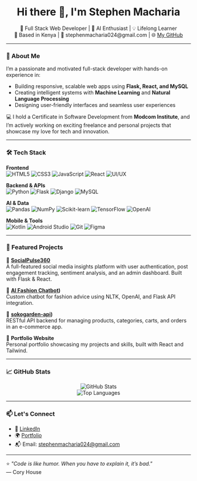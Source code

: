 <h1 align="center">Hi there 👋, I'm Stephen Macharia</h1>

<p align="center">
  🚀 Full Stack Web Developer | 🤖 AI Enthusiast | 💡 Lifelong Learner <br>
  📍 Based in Kenya | 📧 stephenmacharia024@gmail.com | 🌐 <a href="https://github.com/StephenMacharia">My GitHub</a>
</p>

---

### 🧠 About Me
I’m a passionate and motivated full-stack developer with hands-on experience in:
- Building responsive, scalable web apps using **Flask, React, and MySQL**
- Creating intelligent systems with **Machine Learning** and **Natural Language Processing**
- Designing user-friendly interfaces and seamless user experiences

💻 I hold a Certificate in Software Development from **Modcom Institute**, and I’m actively working on exciting freelance and personal projects that showcase my love for tech and innovation.

---

### 🛠 Tech Stack

**Frontend**  
![HTML5](https://img.shields.io/badge/-HTML5-E34F26?style=flat&logo=html5&logoColor=white)
![CSS3](https://img.shields.io/badge/-CSS3-1572B6?style=flat&logo=css3)
![JavaScript](https://img.shields.io/badge/-JavaScript-F7DF1E?style=flat&logo=javascript&logoColor=black)
![React](https://img.shields.io/badge/-React-61DAFB?style=flat&logo=react)
![UI/UX](https://img.shields.io/badge/-UI/UX-555555?style=flat)

**Backend & APIs**  
![Python](https://img.shields.io/badge/-Python-3776AB?style=flat&logo=python&logoColor=white)
![Flask](https://img.shields.io/badge/-Flask-000000?style=flat&logo=flask)
![Django](https://img.shields.io/badge/-Django-092E20?style=flat&logo=django)
![MySQL](https://img.shields.io/badge/-MySQL-4479A1?style=flat&logo=mysql)

**AI & Data**  
![Pandas](https://img.shields.io/badge/-Pandas-150458?style=flat&logo=pandas)
![NumPy](https://img.shields.io/badge/-NumPy-013243?style=flat&logo=numpy)
![Scikit-learn](https://img.shields.io/badge/-Scikit--learn-F7931E?style=flat&logo=scikit-learn)
![TensorFlow](https://img.shields.io/badge/-TensorFlow-FF6F00?style=flat&logo=tensorflow)
![OpenAI](https://img.shields.io/badge/-OpenAI-412991?style=flat&logo=openai)

**Mobile & Tools**  
![Kotlin](https://img.shields.io/badge/-Kotlin-0095D5?style=flat&logo=kotlin)
![Android Studio](https://img.shields.io/badge/-Android%20Studio-3DDC84?style=flat&logo=android-studio)
![Git](https://img.shields.io/badge/-Git-F05032?style=flat&logo=git)
![Figma](https://img.shields.io/badge/-Figma-F24E1E?style=flat&logo=figma)

---

### 📌 Featured Projects

🔹 **[SocialPulse360](https://github.com/StephenMacharia/SocialPulse360)**  
A full-featured social media insights platform with user authentication, post engagement tracking, sentiment analysis, and an admin dashboard. Built with Flask & React.

🔹 **[AI Fashion Chatbot](https://github.com/StephenMacharia/NLTK))**  
Custom chatbot for fashion advice using NLTK, OpenAI, and Flask API integration.

🔹 **[sokogarden-api](https://github.com/StephenMacharia/soko-garden-ecommerce-api))**  
RESTful API backend for managing products, categories, carts, and orders in an e-commerce app.

🔹 **Portfolio Website**  
Personal portfolio showcasing my projects and skills, built with React and Tailwind.

---

### 📈 GitHub Stats

<p align="center">
  <img src="https://github-readme-stats.vercel.app/api?username=StephenMacharia&show_icons=true&theme=radical" alt="GitHub Stats" />
  <br/>
  <img src="https://github-readme-stats.vercel.app/api/top-langs/?username=StephenMacharia&layout=compact&theme=radical" alt="Top Languages" />
</p>

---

### 📫 Let's Connect

- 💼 [LinkedIn](https://linkedin.com/in/your-link)
- 🌍 [Portfolio](https://yourportfolio.com)
- 📬 Email: [stephenmacharia024@gmail.com](mailto:stephenmacharia024@gmail.com)

---

⭐ _"Code is like humor. When you have to explain it, it’s bad."_  
— Cory House
